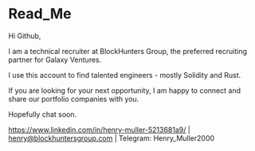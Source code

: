 # Read_Me

Hi Github,

I am a technical recruiter at BlockHunters Group, the preferred recruiting partner for Galaxy Ventures. 

I use this account to find talented engineers - mostly Solidity and Rust. 

If you are looking for your next opportunity, I am happy to connect and share our portfolio companies with you. 

Hopefully chat soon. 

https://www.linkedin.com/in/henry-muller-5213681a9/ | henry@blockhuntersgroup.com | Telegram: Henry_Muller2000
